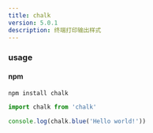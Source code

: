 ```yaml
---
title: chalk
version: 5.0.1
description: 终端打印输出样式
---
```


### usage

#### npm

```bash
npm install chalk
```

```js
import chalk from 'chalk'

console.log(chalk.blue('Hello world!'))
```
